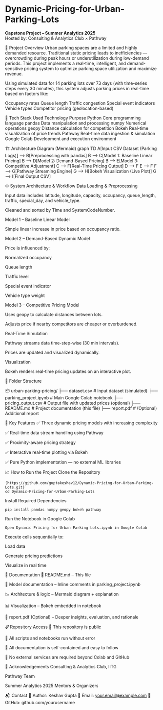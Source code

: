 # Dynamic-Pricing-for-Urban-Parking-Lots

**Capstone Project – Summer Analytics 2025**  
Hosted by: Consulting & Analytics Club × Pathway


📌 Project Overview
Urban parking spaces are a limited and highly demanded resource. Traditional static pricing leads to inefficiencies — overcrowding during peak hours or underutilization during low-demand periods. This project implements a real-time, intelligent, and demand-sensitive pricing system to optimize parking space utilization and maximize revenue.

Using simulated data for 14 parking lots over 73 days (with time-series steps every 30 minutes), this system adjusts parking prices in real-time based on factors like:

Occupancy rates
Queue length
Traffic congestion
Special event indicators
Vehicle types
Competitor pricing (geolocation-based)

🧰 Tech Stack Used
Technology
Purpose
Python
Core programming language
pandas
Data manipulation and processing
numpy
Numerical operations
geopy
Distance calculation for competition
Bokeh
Real-time visualization of price trends
Pathway
Real-time data ingestion & simulation
Google Colab
Development and execution environment

🏗️ Architecture Diagram (Mermaid)
graph TD
A[Input CSV Dataset (Parking Logs)] --> B[Preprocessing with pandas]
B --> C[Model 1: Baseline Linear Pricing]
B --> D[Model 2: Demand-Based Pricing]
B --> E[Model 3: Competitive Adjustment]
C --> F[Real-Time Pricing Output]
D --> F
E --> F
F --> G[Pathway Streaming Engine]
G --> H[Bokeh Visualization (Live Plot)]
G --> I[Final Output CSV]


⚙️ System Architecture & Workflow
Data Loading & Preprocessing

Input data includes latitude, longitude, capacity, occupancy, queue_length, traffic, special_day, and vehicle_type.

Cleaned and sorted by Time and SystemCodeNumber.

Model 1 – Baseline Linear Model

Simple linear increase in price based on occupancy ratio.

Model 2 – Demand-Based Dynamic Model

Price is influenced by:

Normalized occupancy

Queue length

Traffic level

Special event indicator

Vehicle type weight

Model 3 – Competitive Pricing Model

Uses geopy to calculate distances between lots.

Adjusts price if nearby competitors are cheaper or overburdened.

Real-Time Simulation

Pathway streams data time-step-wise (30 min intervals).

Prices are updated and visualized dynamically.

Visualization

Bokeh renders real-time pricing updates on an interactive plot.

📁 Folder Structure

📦 urban-parking-pricing/
├── dataset.csv # Input dataset (simulated)
├── parking_project.ipynb # Main Google Colab notebook
├── pricing_output.csv # Output file with updated prices (optional)
├── README.md # Project documentation (this file)
├── report.pdf # (Optional) Additional report


🧠 Key Features
✅ Three dynamic pricing models with increasing complexity

✅ Real-time data stream handling using Pathway

✅ Proximity-aware pricing strategy

✅ Interactive real-time plotting via Bokeh

✅ Pure Python implementation — no external ML libraries

📈 How to Run the Project
Clone the Repository
```
(https://github.com/guptakeshav12/Dynamic-Pricing-for-Urban-Parking-Lots.git)
cd Dynamic-Pricing-for-Urban-Parking-Lots
```
Install Required Dependencies
```
pip install pandas numpy geopy bokeh pathway
```
Run the Notebook in Google Colab
```
Open Dynamic Pricing for Urban Parking Lots.ipynb in Google Colab
```
Execute cells sequentially to:

Load data

Generate pricing predictions

Visualize in real time

📎 Documentation
📄 README.md – This file

🧠 Model documentation – Inline comments in parking_project.ipynb

📉 Architecture & logic – Mermaid diagram + explanation

📊 Visualization – Bokeh embedded in notebook

📝 report.pdf (Optional) – Deeper insights, evaluation, and rationale

🔓 Repository Access
🔹 This repository is public

🔹 All scripts and notebooks run without error

🔹 All documentation is self-contained and easy to follow

🔹 No external services are required beyond Colab and GitHub

🙌 Acknowledgements
Consulting & Analytics Club, IITG

Pathway Team

Summer Analytics 2025 Mentors & Organizers

📬 Contact
👤 Author: Keshav Gupta
📧 Email: your.email@example.com
🔗 GitHub: github.com/yourusername
